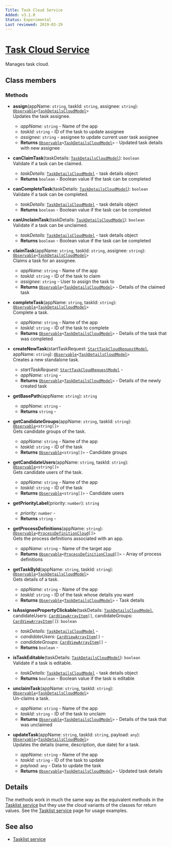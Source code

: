 ```yaml
---
Title: Task Cloud Service
Added: v3.1.0
Status: Experimental
Last reviewed: 2019-03-29
---
```


# [Task Cloud Service](../../../lib/process-services-cloud/src/lib/task/services/task-cloud.service.ts "Defined in task-cloud.service.ts")

Manages task cloud.

## Class members

### Methods

-   **assign**(appName: `string`, taskId: `string`, assignee: `string`): [`Observable`](http://reactivex.io/documentation/observable.html)`<`[`TaskDetailsCloudModel`](../../../lib/process-services-cloud/src/lib/task/start-task/models/task-details-cloud.model.ts)`>`<br/>
    Updates the task assignee.
    -   _appName:_ `string`  - Name of the app
    -   _taskId:_ `string`  - ID of the task to update assignee
    -   _assignee:_ `string`  - assignee to update current user task assignee
    -   **Returns** [`Observable`](http://reactivex.io/documentation/observable.html)`<`[`TaskDetailsCloudModel`](../../../lib/process-services-cloud/src/lib/task/start-task/models/task-details-cloud.model.ts)`>` - Updated task details with new assignee
-   **canClaimTask**(taskDetails: [`TaskDetailsCloudModel`](../../../lib/process-services-cloud/src/lib/task/start-task/models/task-details-cloud.model.ts)): `boolean`<br/>
    Validate if a task can be claimed.
    -   _taskDetails:_ [`TaskDetailsCloudModel`](../../../lib/process-services-cloud/src/lib/task/start-task/models/task-details-cloud.model.ts)  - task details object
    -   **Returns** `boolean` - Boolean value if the task can be completed
-   **canCompleteTask**(taskDetails: [`TaskDetailsCloudModel`](../../../lib/process-services-cloud/src/lib/task/start-task/models/task-details-cloud.model.ts)): `boolean`<br/>
    Validate if a task can be completed.
    -   _taskDetails:_ [`TaskDetailsCloudModel`](../../../lib/process-services-cloud/src/lib/task/start-task/models/task-details-cloud.model.ts)  - task details object
    -   **Returns** `boolean` - Boolean value if the task can be completed
-   **canUnclaimTask**(taskDetails: [`TaskDetailsCloudModel`](../../../lib/process-services-cloud/src/lib/task/start-task/models/task-details-cloud.model.ts)): `boolean`<br/>
    Validate if a task can be unclaimed.
    -   _taskDetails:_ [`TaskDetailsCloudModel`](../../../lib/process-services-cloud/src/lib/task/start-task/models/task-details-cloud.model.ts)  - task details object
    -   **Returns** `boolean` - Boolean value if the task can be completed
-   **claimTask**(appName: `string`, taskId: `string`, assignee: `string`): [`Observable`](http://reactivex.io/documentation/observable.html)`<`[`TaskDetailsCloudModel`](../../../lib/process-services-cloud/src/lib/task/start-task/models/task-details-cloud.model.ts)`>`<br/>
    Claims a task for an assignee.
    -   _appName:_ `string`  - Name of the app
    -   _taskId:_ `string`  - ID of the task to claim
    -   _assignee:_ `string`  - User to assign the task to
    -   **Returns** [`Observable`](http://reactivex.io/documentation/observable.html)`<`[`TaskDetailsCloudModel`](../../../lib/process-services-cloud/src/lib/task/start-task/models/task-details-cloud.model.ts)`>` - Details of the claimed task
-   **completeTask**(appName: `string`, taskId: `string`): [`Observable`](http://reactivex.io/documentation/observable.html)`<`[`TaskDetailsCloudModel`](../../../lib/process-services-cloud/src/lib/task/start-task/models/task-details-cloud.model.ts)`>`<br/>
    Complete a task.
    -   _appName:_ `string`  - Name of the app
    -   _taskId:_ `string`  - ID of the task to complete
    -   **Returns** [`Observable`](http://reactivex.io/documentation/observable.html)`<`[`TaskDetailsCloudModel`](../../../lib/process-services-cloud/src/lib/task/start-task/models/task-details-cloud.model.ts)`>` - Details of the task that was completed
-   **createNewTask**(startTaskRequest: [`StartTaskCloudRequestModel`](../../../lib/process-services-cloud/src/lib/task/start-task/models/start-task-cloud-request.model.ts), appName: `string`): [`Observable`](http://reactivex.io/documentation/observable.html)`<`[`TaskDetailsCloudModel`](../../../lib/process-services-cloud/src/lib/task/start-task/models/task-details-cloud.model.ts)`>`<br/>
    Creates a new standalone task.
    -   _startTaskRequest:_ [`StartTaskCloudRequestModel`](../../../lib/process-services-cloud/src/lib/task/start-task/models/start-task-cloud-request.model.ts)  - 
    -   _appName:_ `string`  - 
    -   **Returns** [`Observable`](http://reactivex.io/documentation/observable.html)`<`[`TaskDetailsCloudModel`](../../../lib/process-services-cloud/src/lib/task/start-task/models/task-details-cloud.model.ts)`>` - Details of the newly created task
-   **getBasePath**(appName: `string`): `string`<br/>

    -   _appName:_ `string`  - 
    -   **Returns** `string` - 

-   **getCandidateGroups**(appName: `string`, taskId: `string`): [`Observable`](http://reactivex.io/documentation/observable.html)`<string[]>`<br/>
    Gets candidate groups of the task.
    -   _appName:_ `string`  - Name of the app
    -   _taskId:_ `string`  - ID of the task
    -   **Returns** [`Observable`](http://reactivex.io/documentation/observable.html)`<string[]>` - Candidate groups
-   **getCandidateUsers**(appName: `string`, taskId: `string`): [`Observable`](http://reactivex.io/documentation/observable.html)`<string[]>`<br/>
    Gets candidate users of the task.
    -   _appName:_ `string`  - Name of the app
    -   _taskId:_ `string`  - ID of the task
    -   **Returns** [`Observable`](http://reactivex.io/documentation/observable.html)`<string[]>` - Candidate users
-   **getPriorityLabel**(priority: `number`): `string`<br/>

    -   _priority:_ `number`  - 
    -   **Returns** `string` - 

-   **getProcessDefinitions**(appName: `string`): [`Observable`](http://reactivex.io/documentation/observable.html)`<`[`ProcessDefinitionCloud`](../../../lib/process-services-cloud/src/lib/models/process-definition-cloud.model.ts)`[]>`<br/>
    Gets the process definitions associated with an app.
    -   _appName:_ `string`  - Name of the target app
    -   **Returns** [`Observable`](http://reactivex.io/documentation/observable.html)`<`[`ProcessDefinitionCloud`](../../../lib/process-services-cloud/src/lib/models/process-definition-cloud.model.ts)`[]>` - Array of process definitions
-   **getTaskById**(appName: `string`, taskId: `string`): [`Observable`](http://reactivex.io/documentation/observable.html)`<`[`TaskDetailsCloudModel`](../../../lib/process-services-cloud/src/lib/task/start-task/models/task-details-cloud.model.ts)`>`<br/>
    Gets details of a task.
    -   _appName:_ `string`  - Name of the app
    -   _taskId:_ `string`  - ID of the task whose details you want
    -   **Returns** [`Observable`](http://reactivex.io/documentation/observable.html)`<`[`TaskDetailsCloudModel`](../../../lib/process-services-cloud/src/lib/task/start-task/models/task-details-cloud.model.ts)`>` - Task details
-   **isAssigneePropertyClickable**(taskDetails: [`TaskDetailsCloudModel`](../../../lib/process-services-cloud/src/lib/task/start-task/models/task-details-cloud.model.ts), candidateUsers: [`CardViewArrayItem`](lib/core/src/lib/card-view/models/card-view-arrayitem.model.ts)`[]`, candidateGroups: [`CardViewArrayItem`](lib/core/src/lib/card-view/models/card-view-arrayitem.model.ts)`[]`): `boolean`<br/>

    -   _taskDetails:_ [`TaskDetailsCloudModel`](../../../lib/process-services-cloud/src/lib/task/start-task/models/task-details-cloud.model.ts)  - 
    -   _candidateUsers:_ [`CardViewArrayItem`](lib/core/src/lib/card-view/models/card-view-arrayitem.model.ts)`[]`  - 
    -   _candidateGroups:_ [`CardViewArrayItem`](lib/core/src/lib/card-view/models/card-view-arrayitem.model.ts)`[]`  - 
    -   **Returns** `boolean` - 

-   **isTaskEditable**(taskDetails: [`TaskDetailsCloudModel`](../../../lib/process-services-cloud/src/lib/task/start-task/models/task-details-cloud.model.ts)): `boolean`<br/>
    Validate if a task is editable.
    -   _taskDetails:_ [`TaskDetailsCloudModel`](../../../lib/process-services-cloud/src/lib/task/start-task/models/task-details-cloud.model.ts)  - task details object
    -   **Returns** `boolean` - Boolean value if the task is editable
-   **unclaimTask**(appName: `string`, taskId: `string`): [`Observable`](http://reactivex.io/documentation/observable.html)`<`[`TaskDetailsCloudModel`](../../../lib/process-services-cloud/src/lib/task/start-task/models/task-details-cloud.model.ts)`>`<br/>
    Un-claims a task.
    -   _appName:_ `string`  - Name of the app
    -   _taskId:_ `string`  - ID of the task to unclaim
    -   **Returns** [`Observable`](http://reactivex.io/documentation/observable.html)`<`[`TaskDetailsCloudModel`](../../../lib/process-services-cloud/src/lib/task/start-task/models/task-details-cloud.model.ts)`>` - Details of the task that was unclaimed
-   **updateTask**(appName: `string`, taskId: `string`, payload: `any`): [`Observable`](http://reactivex.io/documentation/observable.html)`<`[`TaskDetailsCloudModel`](../../../lib/process-services-cloud/src/lib/task/start-task/models/task-details-cloud.model.ts)`>`<br/>
    Updates the details (name, description, due date) for a task.
    -   _appName:_ `string`  - Name of the app
    -   _taskId:_ `string`  - ID of the task to update
    -   _payload:_ `any`  - Data to update the task
    -   **Returns** [`Observable`](http://reactivex.io/documentation/observable.html)`<`[`TaskDetailsCloudModel`](../../../lib/process-services-cloud/src/lib/task/start-task/models/task-details-cloud.model.ts)`>` - Updated task details

## Details

The methods work in much the same way as the equivalent methods in the
[Tasklist service](../../process-services/services/tasklist.service.md)
but they use the cloud variants of the classes for return values. See the
[Tasklist service](../../process-services/services/tasklist.service.md) page for usage examples.

## See also

-   [Tasklist service](../../process-services/services/tasklist.service.md)
